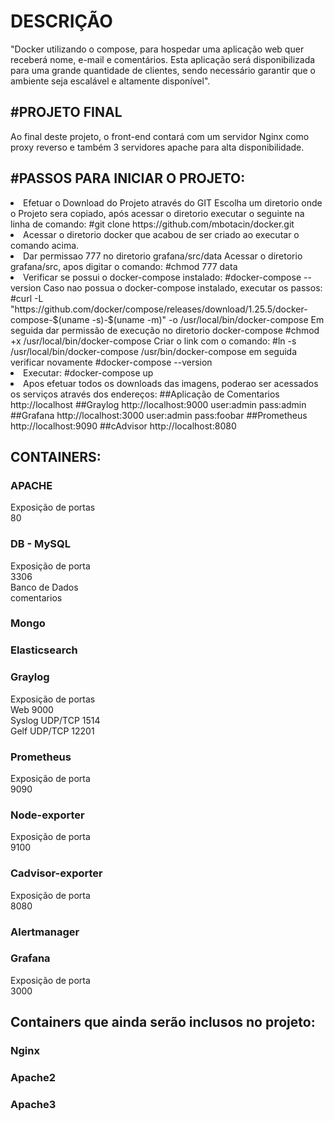<h1>DESCRIÇÃO</h1>

"Docker utilizando o compose, para hospedar uma aplicação web quer receberá nome, e-mail e comentários. Esta aplicação será disponibilizada para uma grande quantidade de clientes, sendo necessário garantir que o ambiente seja escalável e altamente disponível".

<h2>#PROJETO FINAL</h2>
Ao final deste projeto, o front-end contará com um servidor Nginx como proxy reverso e também 3 servidores apache para alta disponibilidade.

<h2>#PASSOS PARA INICIAR O PROJETO:</h2>
<li>Efetuar o Download do Projeto através do GIT
    Escolha um diretorio onde o Projeto sera copiado, após acessar o diretorio executar o seguinte na linha de comando:
    #git clone https://github.com/mbotacin/docker.git
<li>Acessar o diretorio docker que acabou de ser criado ao executar o comando acima.
<li>Dar permissao 777 no diretorio grafana/src/data
    Acessar o diretorio grafana/src, apos digitar o comando:
    #chmod 777 data
<li>Verificar se possui o docker-compose instalado:
    #docker-compose --version
    Caso nao possua o docker-compose instalado, executar os passos:
    #curl -L "https://github.com/docker/compose/releases/download/1.25.5/docker-compose-$(uname -s)-$(uname -m)" -o /usr/local/bin/docker-compose
    Em seguida dar permissão de execução no diretorio docker-compose
    #chmod +x /usr/local/bin/docker-compose
    Criar o link com o comando:
    #ln -s /usr/local/bin/docker-compose /usr/bin/docker-compose
    em seguida verificar novamente
    #docker-compose --version
<li>Executar:
    #docker-compose up
<li>Apos efetuar todos os downloads das imagens, poderao ser acessados os serviços através dos endereços:
    ##Aplicação de Comentarios
    http://localhost
    ##Graylog
    http://localhost:9000
    user:admin
    pass:admin
    ##Grafana
    http://localhost:3000
    user:admin
    pass:foobar
    ##Prometheus
    http://localhost:9090
    ##cAdvisor
    http://localhost:8080

<h2>CONTAINERS:</h2>
<h3>APACHE</h3>
    Exposição de portas<br>
    80

<h3>DB - MySQL</h3>
    Exposição de porta<br>
    3306<br>
    Banco de Dados<br>
    comentarios

<h3>Mongo</h3>
<h3>Elasticsearch</h3>
<h3>Graylog</h3>
	Exposição de portas<br>
	Web 9000<br>
	Syslog UDP/TCP 1514<br>
	Gelf UDP/TCP 12201
<h3>Prometheus</h2>
	Exposição de porta<br>
    	9090

<h3>Node-exporter</h3>
	Exposição de porta<br>
	9100
<h3>Cadvisor-exporter</h3>
	Exposição de porta<br>
	8080
<h3>Alertmanager</h3>
<h3>Grafana</h3>
	Exposição de porta<br>
    	3000
	
<h2>Containers que ainda serão inclusos no projeto:</h2>

<h3>Nginx</h3>
<h3>Apache2</h3>
<h3>Apache3</h3>
